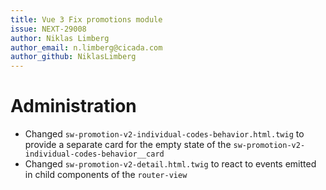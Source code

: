 ```yaml
---
title: Vue 3 Fix promotions module
issue: NEXT-29008
author: Niklas Limberg
author_email: n.limberg@cicada.com
author_github: NiklasLimberg
---
```

# Administration
* Changed `sw-promotion-v2-individual-codes-behavior.html.twig` to provide a separate card for the empty state of the `sw-promotion-v2-individual-codes-behavior__card` 
* Changed `sw-promotion-v2-detail.html.twig` to react to events emitted in child components of the `router-view`
